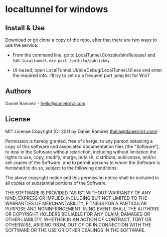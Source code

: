 localtunnel for windows
=======================

Install & Use
-------------
Download or git clone a copy of the repo, after that there are two ways to use the service:

* From the command line, go to LocalTunnel.Console/bin/Release/ and run:
   `localtunnel.exe port /path/to/publickey`

* UI-based, open LocalTunnel.UI/bin/Debug/LocalTunnel.UI.exe and enter the required info. I'll try to set up a frequent port jump list for Win7


Authors
-------
Daniel Ramirez - hello@danielrmz.com


License
------- 
MIT License
Copyright (C) 2011 by Daniel Ramirez (hello@danielrmz.com)

Permission is hereby granted, free of charge, to any person obtaining a copy
of this software and associated documentation files (the "Software"), to deal
in the Software without restriction, including without limitation the rights
to use, copy, modify, merge, publish, distribute, sublicense, and/or sell
copies of the Software, and to permit persons to whom the Software is
furnished to do so, subject to the following conditions:

The above copyright notice and this permission notice shall be included in
all copies or substantial portions of the Software.

THE SOFTWARE IS PROVIDED "AS IS", WITHOUT WARRANTY OF ANY KIND, EXPRESS OR
IMPLIED, INCLUDING BUT NOT LIMITED TO THE WARRANTIES OF MERCHANTABILITY,
FITNESS FOR A PARTICULAR PURPOSE AND NONINFRINGEMENT. IN NO EVENT SHALL THE
AUTHORS OR COPYRIGHT HOLDERS BE LIABLE FOR ANY CLAIM, DAMAGES OR OTHER
LIABILITY, WHETHER IN AN ACTION OF CONTRACT, TORT OR OTHERWISE, ARISING FROM,
OUT OF OR IN CONNECTION WITH THE SOFTWARE OR THE USE OR OTHER DEALINGS IN
THE SOFTWARE.


